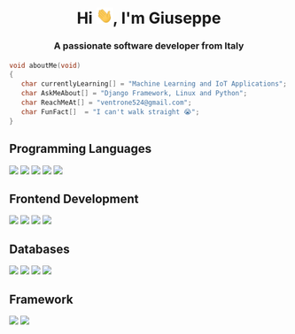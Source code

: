 <h1 align="center">Hi <img src="gifs/wave.gif"  width="30px">, I'm Giuseppe</h1>
<h3 align="center">A passionate software developer from Italy</h3>

```cpp
void aboutMe(void)
{
   char currentlyLearning[] = "Machine Learning and IoT Applications";
   char AskMeAbout[] = "Django Framework, Linux and Python";
   char ReachMeAt[] = "ventrone524@gmail.com";
   char FunFact[]  = "I can't walk straight 😭";
}
```

## Programming Languages

 <p align="center">
  <div align="left">
    <img src="https://img.shields.io/badge/C-00599C?style=for-the-badge&logo=c&logoColor=white">
     <img src=https://img.shields.io/badge/C%2B%2B-00599C?style=for-the-badge&logo=c%2B%2B&logoColor=white>
     <img src="https://img.shields.io/badge/Python-14354C?style=for-the-badge&logo=python&logoColor=white">
      <img src=https://img.shields.io/badge/JavaScript-F7DF1E?style=for-the-badge&logo=javascript&logoColor=black>
      <img src="https://img.shields.io/badge/Kotlin-0095D5?&style=for-the-badge&logo=kotlin&logoColor=white">
  </div>
  </p>

## Frontend Development

<p align="center">
  <div align="left">
    <img src="https://img.shields.io/badge/Sass-CC6699?style=for-the-badge&logo=sass&logoColor=white">
     <img src="https://img.shields.io/badge/Bootstrap-563D7C?style=for-the-badge&logo=bootstrap&logoColor=white">
     <img src="https://img.shields.io/badge/HTML5-E34F26?style=for-the-badge&logo=html5&logoColor=white">
     <img src="https://img.shields.io/badge/jQuery-0769AD?style=for-the-badge&logo=jquery&logoColor=white">
     
  </div>
  </p>

## Databases

<p align="center">
  <div align="left">
    <img src="https://img.shields.io/badge/MySQL-005C84?style=for-the-badge&logo=mysql&logoColor=white">
     <img src="https://img.shields.io/badge/SQLite-07405E?style=for-the-badge&logo=sqlite&logoColor=white">
     <img src="https://img.shields.io/badge/Oracle-F80000?style=for-the-badge&logo=Oracle&logoColor=white">
     <img src="https://img.shields.io/badge/MongoDB-4EA94B?style=for-the-badge&logo=mongodb&logoColor=white">
  </div>
</p>

## Framework

<p align="center">
  <div align="left">
    <img src="https://img.shields.io/badge/Django-092E20?style=for-the-badge&logo=django&logoColor=white">
     <img src="https://img.shields.io/badge/Flask-000000?style=for-the-badge&logo=flask&logoColor=white">
  </div>
</p>


